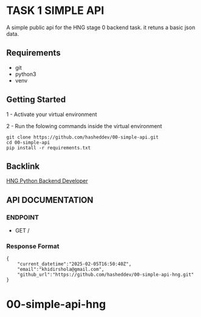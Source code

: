 # TASK 1 SIMPLE API

A simple public api for the HNG stage 0 backend task. it retuns a basic json data.

## Requirements
- git
- python3
- venv

## Getting Started

1 - Activate your virtual environment

2 - Run the folowing commands inside the virtual environment

```shell
git clone https://github.com/hasheddev/00-simple-api.git
cd 00-simple-api
pip install -r requirements.txt
```

## Backlink
[HNG Python Backend Developer](https://hng.tech/hire/python-developers)

## API DOCUMENTATION

### ENDPOINT
- GET /
  
### Response Format

```
{
    "current_datetime":"2025-02-05T16:50:40Z",
    "email":"khidirshola@gmail.com",
    "github_url":"https://github.com/hasheddev/00-simple-api-hng.git"
}
```


# 00-simple-api-hng
